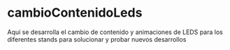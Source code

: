 # cambioContenidoLeds
Aquí se desarrolla el cambio de contenido y animaciones de LEDS para los diferentes stands para solucionar y probar nuevos desarrollos
